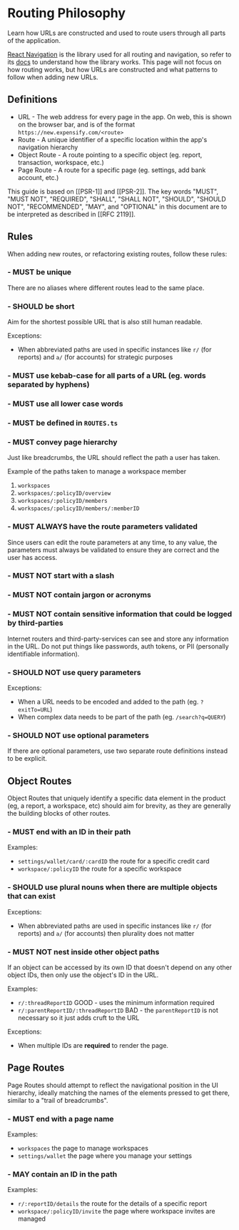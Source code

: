 # Routing Philosophy
Learn how URLs are constructed and used to route users through all parts of the application.

[React Navigation](https://reactnavigation.org/) is the library used for all routing and navigation, so refer to its [docs](https://reactnavigation.org/docs/getting-started) to understand how the library works. This page will not focus on how routing works, but how URLs are constructed and what patterns to follow when adding new URLs.

## Definitions
- URL - The web address for every page in the app. On web, this is shown on the browser bar, and is of the format `https://new.expensify.com/<route>`
- Route - A unique identifier of a specific location within the app's navigation hierarchy
- Object Route - A route pointing to a specific object (eg. report, transaction, workspace, etc.)
- Page Route - A route for a specific page (eg. settings, add bank account, etc.)

This guide is based on [[PSR-1]] and [[PSR-2]].
The key words "MUST", "MUST NOT", "REQUIRED", "SHALL", "SHALL NOT", "SHOULD", "SHOULD NOT", "RECOMMENDED", "MAY", and
"OPTIONAL" in this document are to be interpreted as described in [[RFC 2119]].

## Rules
When adding new routes, or refactoring existing routes, follow these rules:

### - MUST be unique
There are no aliases where different routes lead to the same place.

### - SHOULD be short
Aim for the shortest possible URL that is also still human readable.

Exceptions:
- When abbreviated paths are used in specific instances like `r/` (for reports) and `a/` (for accounts) for strategic purposes

### - MUST use kebab-case for all parts of a URL (eg. words separated by hyphens)
### - MUST use all lower case words
### - MUST be defined in `ROUTES.ts`
### - MUST convey page hierarchy
Just like breadcrumbs, the URL should reflect the path a user has taken.

Example of the paths taken to manage a workspace member
1. `workspaces`
1. `workspaces/:policyID/overview`
1. `workspaces/:policyID/members`
1. `workspaces/:policyID/members/:memberID`

### - MUST ALWAYS have the route parameters validated
Since users can edit the route parameters at any time, to any value, the parameters must always be validated to ensure they are correct and the user has access.

### - MUST NOT start with a slash
### - MUST NOT contain jargon or acronyms
### - MUST NOT contain sensitive information that could be logged by third-parties
Internet routers and third-party-services can see and store any information in the URL. Do not put things like passwords, auth tokens, or PII (personally identifiable information).

### - SHOULD NOT use query parameters
Exceptions:
- When a URL needs to be encoded and added to the path (eg. `?exitTo=URL`)
- When complex data needs to be part of the path (eg. `/search?q=QUERY`)

### - SHOULD NOT use optional parameters
If there are optional parameters, use two separate route definitions instead to be explicit.

## Object Routes
Object Routes that uniquely identify a specific data element in the product (eg, a report, a workspace, etc) should aim for brevity, as they are generally the building blocks of other routes.

### - MUST end with an ID in their path
Examples:

- `settings/wallet/card/:cardID` the route for a specific credit card
- `workspace/:policyID` the route for a specific workspace

### - SHOULD use plural nouns when there are multiple objects that can exist
Exceptions:

- When abbreviated paths are used in specific instances like `r/` (for reports) and `a/` (for accounts) then plurality does not matter

### - MUST NOT nest inside other object paths
If an object can be accessed by its own ID that doesn't depend on any other object IDs, then only use the object's ID in the URL.

Examples:
- `r/:threadReportID` GOOD - uses the minimum information required
- `r/:parentReportID/:threadReportID` BAD - the `parentReportID` is not necessary so it just adds cruft to the URL

Exceptions:

- When multiple IDs are **required** to render the page.

## Page Routes
Page Routes should attempt to reflect the navigational position in the UI hierarchy, ideally matching the names of the elements pressed to get there, similar to a "trail of breadcrumbs".

### - MUST end with a page name
Examples:

- `workspaces` the page to manage workspaces
- `settings/wallet` the page where you manage your settings

### - MAY contain an ID in the path
Examples:

- `r/:reportID/details` the route for the details of a specific report
- `workspace/:policyID/invite` the page where workspace invites are managed

